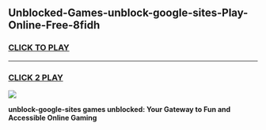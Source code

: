 
## Unblocked-Games-unblock-google-sites-Play-Online-Free-8fidh
<h3>
<a href="https://premium76.site?title=unblock-google-sites&ref=26A">CLICK TO PLAY</a></h3>
<hr>

<h3>
<a href="https://premium76.site?title=unblock-google-sites&ref=26A">CLICK 2 PLAY</a>
  
</h3>

<a href="https://premium76.site?title=unblock-google-sites&ref=26A"><img src="https://clearcache.store/games.png"></a>


**unblock-google-sites games unblocked: Your Gateway to Fun and Accessible Online Gaming**
